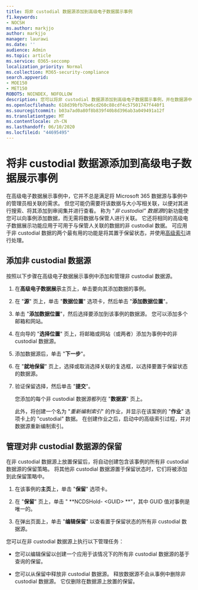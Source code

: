 ```yaml
---
title: 将非 custodial 数据源添加到高级电子数据展示事例
f1.keywords:
- NOCSH
ms.author: markjjo
author: markjjo
manager: laurawi
ms.date: ''
audience: Admin
ms.topic: article
ms.service: O365-seccomp
localization_priority: Normal
ms.collection: M365-security-compliance
search.appverid:
- MOE150
- MET150
ROBOTS: NOINDEX, NOFOLLOW
description: 您可以将非 custodial 数据源添加到高级电子数据展示事例，并在数据源中放置保留。 未 custodial 的数据源将被重新编制索引，因此被视为部分索引的所有内容都将被重新处理，以使其完全和快速地可搜索。
ms.openlocfilehash: 618d39bfb7be6cd260c88cdf4c57501747f440f1
ms.sourcegitcommit: b03a7ad0a80f8b839f40b8d396ab3a049491a12f
ms.translationtype: MT
ms.contentlocale: zh-CN
ms.lasthandoff: 06/10/2020
ms.locfileid: "44695495"
---
```

# <a name="add-non-custodial-data-sources-to-an-advanced-ediscovery-case"></a>将非 custodial 数据源添加到高级电子数据展示事例

在高级电子数据展示事例中，它并不总是满足将 Microsoft 365 数据源与事例中的管理员相关联的需求。 但您可能仍需要将该数据与大小写相关联，以便对其进行搜索、将其添加到审阅集并进行查看。 称为 "*非 custodial" 数据源*的新功能使您可以向事例添加数据，而无需将数据与保管人进行关联。 它还将相同的高级电子数据展示功能应用于可用于与保管人关联的数据的非 custodial 数据。 可应用于非 custodial 数据的两个最有用的功能是将其置于保留状态，并使用[高级索引](indexing-custodian-data.md)进行处理。

## <a name="add-a-non-custodial-data-source"></a>添加非 custodial 数据源

按照以下步骤在高级电子数据展示事例中添加和管理非 custodial 数据源。

1. 在**高级电子数据展示**主页上，单击要向其添加数据的事例。

2. 在 "**源**" 页上，单击 "**数据位置**" 选项卡，然后单击 "**添加数据位置**"。

3. 单击 "**添加数据位置**"，然后选择要添加到该事例的数据源。 您可以添加多个邮箱和网站。

4. 在向导的 "**选择位置**" 页上，将邮箱或网站（或两者）添加为事例中的非 custodial 数据源。

5. 添加数据源后，单击 "**下一步**"。

6. 在 "**就地保留**" 页上，选择或取消选择关联的复选框，以选择要置于保留状态的数据源。

7. 验证保留选择，然后单击 "**提交**"。

   您添加的每个非 custodial 数据源都列在 "**数据源**" 页上。

   此外，将创建一个名为 "*重新编制索引*" 的作业，并显示在该案例的 "**作业**" 选项卡上的 "custodial" 数据。 在创建作业之后，启动中的高级索引过程，并对数据源重新编制索引。

## <a name="managing-the-hold-on-non-custodial-data-sources"></a>管理对非 custodial 数据源的保留

在非 custodial 数据源上放置保留后，将自动创建包含该事例的所有非 custodial 数据源的保留策略。 将其他非 custodial 数据源置于保留状态时，它们将被添加到此保留策略中。

1. 在该事例的**主页**上，单击 "**保留**" 选项卡。

2. 在 "**保留**" 页上，单击 " **NCDSHold- \<GUID\> **"，其中 GUID 值对事例是唯一的。

3. 在弹出页面上，单击 "**编辑保留**" 以查看置于保留状态的所有非 custodial 数据源。

您可以在非 custodial 数据源上执行以下管理任务：

- 您可以编辑保留以创建一个应用于该情况下的所有非 custodial 数据源的基于查询的保留。

- 您可以从保留中释放非 custodial 数据源。 释放数据源不会从事例中删除非 custodial 数据源。 它仅删除在数据源上放置的保留。
